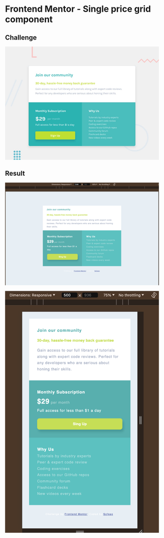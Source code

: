 # Frontend Mentor - Single price grid component

## Challenge

![Design preview for the Single price grid component coding challenge](./design/desktop-preview.jpg)

## Result

![Done website](./design/Screenshot-web.png)

![Done mobile](./design/Screenshot-mobile.png)

